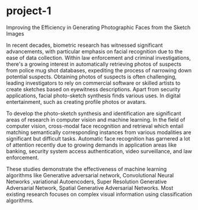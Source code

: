 # project-1
Improving the Efficiency in Generating  Photographic Faces from the Sketch Images

In recent decades, biometric research has witnessed significant advancements, with particular emphasis on facial recognition due to the ease of data collection. Within law enforcement and criminal investigations, there's a growing interest in automatically retrieving photos of suspects from police mug shot databases, expediting the process of narrowing down potential suspects. Obtaining photos of suspects is often challenging, leading investigators to rely on commercial software or skilled artists to create sketches based on eyewitness descriptions. Apart from security applications, facial photo-sketch synthesis finds various uses. In digital entertainment, such as creating profile photos or avatars.

To develop the photo-sketch synthesis and identification are significant areas of research in computer vision and machine learning. In the field of computer vision, cross-modal face recognition and retrieval which entail matching semantically corresponding instances from various modalities are significant but difficult tasks. Automatic face recognition has garnered a lot of attention recently due to growing demands in application areas like banking, security system access authentication, video surveillance, and law enforcement.

These studies demonstrate the effectiveness of machine learning algorithms like Generative adversarial network, Convolutional Neural Networks ,variational Autoencoders, Super Resolution Generative Adversarial Network, Spatial Generative Adversarial Networks. Most existing research focuses on complex visual information using classification algorithms.
